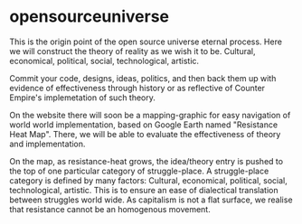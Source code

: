 # opensourceuniverse
This is the origin point of the open source universe eternal process. Here we will construct the theory of reality as we wish it to be. Cultural, economical, political, social, technological, artistic. 

Commit your code, designs, ideas, politics, and then back them up with evidence of effectiveness through history or as reflective
of Counter Empire's implemetation of such theory.  

On the website there will soon be a mapping-graphic for easy navigation of world world implementation, based on Google Earth
named "Resistance Heat Map". There, we will be able to evaluate the effectiveness of theory and implementation. 

On the map, as resistance-heat grows, the idea/theory entry is pushed to the top of one particular category of struggle-place. 
A struggle-place category is defined by many factors: Cultural, economical, political, social, technological, artistic.
This is to ensure an ease of dialectical translation between struggles world wide. As capitalism is not a flat surface,
we realise that resistance cannot be an homogenous movement. 


